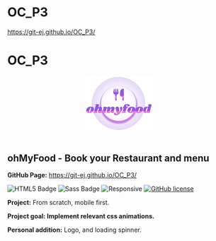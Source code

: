 # OC_P3

https://git-ej.github.io/OC_P3/


<h1>OC_P3</h1>

<div align='center'>

 <img src="./img/logo/logo.png" alt="ohMyFood logo" title="ohMyFood logo" width="150" height="auto"/>
 
</div><br>

<h2>ohMyFood - Book your Restaurant and menu</h2>

<strong>GitHub Page:</strong> https://git-ej.github.io/OC_P3/


![HTML5 Badge](https://img.shields.io/badge/HTML5-E34F26?logo=html5&logoColor=fff&style=flat)
![Sass Badge](https://img.shields.io/badge/Sass-C69?logo=sass&logoColor=fff&style=flat)
![Responsive](https://img.shields.io/badge/Responsive-08BFF1)
[![GitHub license](https://img.shields.io/github/license/Naereen/StrapDown.js.svg)](https://github.com/Naereen/StrapDown.js/blob/master/LICENSE)


<strong>Project:</strong> From scratch, mobile first. 

<strong>Project goal: Implement relevant css animations.</strong> 

<strong>Personal addition:</strong> Logo, and loading spinner.
